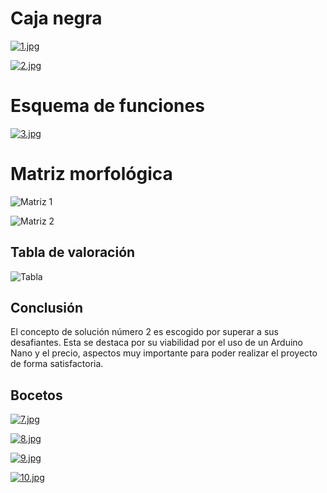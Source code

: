 # Caja negra
[![1.jpg](https://i.postimg.cc/BZTBBjYY/1.jpg)](https://postimg.cc/NL0Xgjwm)

[![2.jpg](https://i.postimg.cc/HLPdKW6F/2.jpg)](https://postimg.cc/p98w5vbB)

# Esquema de funciones
[![3.jpg](https://i.postimg.cc/hvXJw381/3.jpg)](https://postimg.cc/kRdXRsp2)




# Matriz morfológica
![Matriz 1](https://github.com/user-attachments/assets/094acf85-a676-48cc-9bcd-c6f8657c9d98)

![Matriz 2](https://github.com/user-attachments/assets/6d3e7442-3b96-4a66-87f7-0ab495283355)


## Tabla de valoración
![Tabla](https://github.com/user-attachments/assets/3ed13f8a-4a58-459b-ab91-ce80471bb943)






## Conclusión
El concepto de solución número 2 es escogido por superar a sus desafiantes. Esta se destaca por su viabilidad por el uso de un Arduino Nano y el precio, aspectos muy importante para poder realizar el proyecto de forma satisfactoria.

## Bocetos
[![7.jpg](https://i.postimg.cc/jqfnzB5R/7.jpg)](https://postimg.cc/vDQmyqfK)

[![8.jpg](https://i.postimg.cc/9fSz9BH4/8.jpg)](https://postimg.cc/Ffy953Rm)

[![9.jpg](https://i.postimg.cc/zf9XvXTK/9.jpg)](https://postimg.cc/yJyzrKQ8)

[![10.jpg](https://i.postimg.cc/GpsdWw62/10.jpg)](https://postimg.cc/NyY3XVsq)

